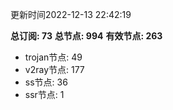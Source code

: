 更新时间2022-12-13 22:42:19

**总订阅: 73**
**总节点: 994**
**有效节点: 263**
- trojan节点: 49
- v2ray节点: 177
- ss节点: 36
- ssr节点: 1
